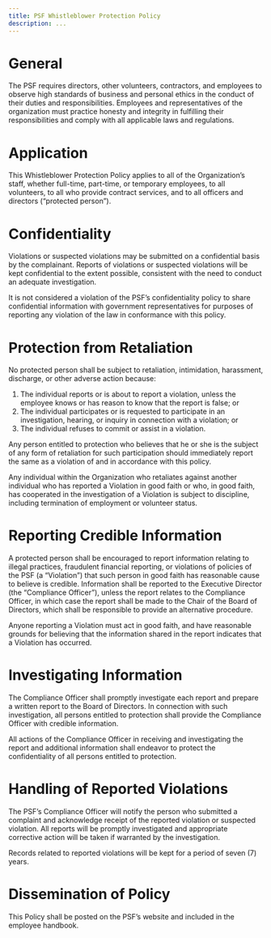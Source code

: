 ```yaml
---
title: PSF Whistleblower Protection Policy
description: ...
---
```



# 




# General


The PSF requires directors, other volunteers, contractors, and employees to observe high standards of business and personal ethics in the conduct of their duties and responsibilities. Employees and representatives of the organization must practice honesty and integrity in fulfilling their responsibilities and comply with all applicable laws and regulations.




# Application


This Whistleblower Protection Policy applies to all of the Organization’s staff, whether full\-time, part\-time, or temporary employees, to all volunteers, to all who provide contract services, and to all officers and directors (“protected person”).




# Confidentiality


Violations or suspected violations may be submitted on a confidential basis by the complainant. Reports of violations or suspected violations will be kept confidential to the extent possible, consistent with the need to conduct an adequate investigation.


It is not considered a violation of the PSF’s confidentiality policy to share confidential information with government representatives for purposes of reporting any violation of the law in conformance with this policy.




# Protection from Retaliation


No protected person shall be subject to retaliation, intimidation, harassment, discharge, or other adverse action because:


1. The individual reports or is about to report a violation, unless the employee knows or has reason to know that the report is false; or
2. The individual participates or is requested to participate in an investigation, hearing, or inquiry in connection with a violation; or
3. The individual refuses to commit or assist in a violation.


Any person entitled to protection who believes that he or she is the subject of any form of retaliation for such participation should immediately report the same as a violation of and in accordance with this policy.


Any individual within the Organization who retaliates against another individual who has reported a Violation in good faith or who, in good faith, has cooperated in the investigation of a Violation is subject to discipline, including termination of employment or volunteer status.




# Reporting Credible Information


A protected person shall be encouraged to report information relating to illegal practices, fraudulent financial reporting, or violations of policies of the PSF (a “Violation”) that such person in good faith has reasonable cause to believe is credible. Information shall be reported to the Executive Director (the “Compliance Officer”), unless the report relates to the Compliance Officer, in which case the report shall be made to the Chair of the Board of Directors, which shall be responsible to provide an alternative procedure.


Anyone reporting a Violation must act in good faith, and have reasonable grounds for believing that the information shared in the report indicates that a Violation has occurred.




# Investigating Information


The Compliance Officer shall promptly investigate each report and prepare a written report to the Board of Directors. In connection with such investigation, all persons entitled to protection shall provide the Compliance Officer with credible information.


All actions of the Compliance Officer in receiving and investigating the report and additional information shall endeavor to protect the confidentiality of all persons entitled to protection.




# Handling of Reported Violations


The PSF’s Compliance Officer will notify the person who submitted a complaint and acknowledge receipt of the reported violation or suspected violation. All reports will be promptly investigated and appropriate corrective action will be taken if warranted by the investigation.


Records related to reported violations will be kept for a period of seven (7\) years.




# Dissemination of Policy


This Policy shall be posted on the PSF’s website and included in the employee handbook.



